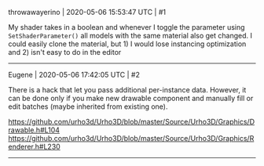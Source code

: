 throwawayerino | 2020-05-06 15:53:47 UTC | #1

My shader takes in a boolean and whenever I toggle the parameter using `SetShaderParameter()` all models with the same material also get changed. I could easily clone the material, but 1) I would lose instancing optimization and 2) isn't easy to do in the editor

-------------------------

Eugene | 2020-05-06 17:42:05 UTC | #2

There is a hack that let you pass additional per-instance data.
However, it can be done only if you make new drawable component and manually fill or edit batches (maybe inherited from existing one).

https://github.com/urho3d/Urho3D/blob/master/Source/Urho3D/Graphics/Drawable.h#L104
https://github.com/urho3d/Urho3D/blob/master/Source/Urho3D/Graphics/Renderer.h#L230

-------------------------

